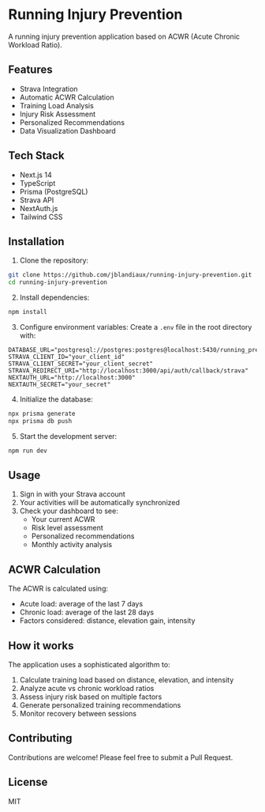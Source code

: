 # Running Injury Prevention

A running injury prevention application based on ACWR (Acute Chronic Workload Ratio).

## Features

- Strava Integration
- Automatic ACWR Calculation
- Training Load Analysis
- Injury Risk Assessment
- Personalized Recommendations
- Data Visualization Dashboard

## Tech Stack

- Next.js 14
- TypeScript
- Prisma (PostgreSQL)
- Strava API
- NextAuth.js
- Tailwind CSS

## Installation

1. Clone the repository:
```bash
git clone https://github.com/jblandiaux/running-injury-prevention.git
cd running-injury-prevention
```

2. Install dependencies:
```bash
npm install
```

3. Configure environment variables:
Create a `.env` file in the root directory with:
```env
DATABASE_URL="postgresql://postgres:postgres@localhost:5430/running_prevention"
STRAVA_CLIENT_ID="your_client_id"
STRAVA_CLIENT_SECRET="your_client_secret"
STRAVA_REDIRECT_URI="http://localhost:3000/api/auth/callback/strava"
NEXTAUTH_URL="http://localhost:3000"
NEXTAUTH_SECRET="your_secret"
```

4. Initialize the database:
```bash
npx prisma generate
npx prisma db push
```

5. Start the development server:
```bash
npm run dev
```

## Usage

1. Sign in with your Strava account
2. Your activities will be automatically synchronized
3. Check your dashboard to see:
   - Your current ACWR
   - Risk level assessment
   - Personalized recommendations
   - Monthly activity analysis

## ACWR Calculation

The ACWR is calculated using:
- Acute load: average of the last 7 days
- Chronic load: average of the last 28 days
- Factors considered: distance, elevation gain, intensity

## How it works

The application uses a sophisticated algorithm to:
1. Calculate training load based on distance, elevation, and intensity
2. Analyze acute vs chronic workload ratios
3. Assess injury risk based on multiple factors
4. Generate personalized training recommendations
5. Monitor recovery between sessions

## Contributing

Contributions are welcome! Please feel free to submit a Pull Request.

## License

MIT
